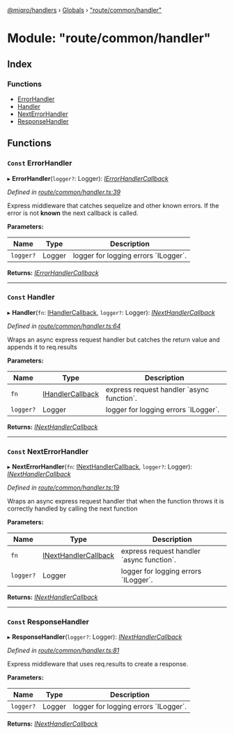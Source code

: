 [@miqro/handlers](../README.md) › [Globals](../globals.md) › ["route/common/handler"](_route_common_handler_.md)

# Module: "route/common/handler"

## Index

### Functions

* [ErrorHandler](_route_common_handler_.md#const-errorhandler)
* [Handler](_route_common_handler_.md#const-handler)
* [NextErrorHandler](_route_common_handler_.md#const-nexterrorhandler)
* [ResponseHandler](_route_common_handler_.md#const-responsehandler)

## Functions

### `Const` ErrorHandler

▸ **ErrorHandler**(`logger?`: Logger): *[IErrorHandlerCallback](_route_common_handlerutils_.md#ierrorhandlercallback)*

*Defined in [route/common/handler.ts:39](https://github.com/claukers/miqro-express/blob/56b5831/src/route/common/handler.ts#L39)*

Express middleware that catches sequelize and other known errors. If the error is not **known** the next callback is called.

**Parameters:**

Name | Type | Description |
------ | ------ | ------ |
`logger?` | Logger | logger for logging errors ´ILogger´.  |

**Returns:** *[IErrorHandlerCallback](_route_common_handlerutils_.md#ierrorhandlercallback)*

___

### `Const` Handler

▸ **Handler**(`fn`: [IHandlerCallback](_route_common_handlerutils_.md#ihandlercallback), `logger?`: Logger): *[INextHandlerCallback](_route_common_handlerutils_.md#inexthandlercallback)*

*Defined in [route/common/handler.ts:64](https://github.com/claukers/miqro-express/blob/56b5831/src/route/common/handler.ts#L64)*

Wraps an async express request handler but catches the return value and appends it to req.results

**Parameters:**

Name | Type | Description |
------ | ------ | ------ |
`fn` | [IHandlerCallback](_route_common_handlerutils_.md#ihandlercallback) | express request handler ´async function´. |
`logger?` | Logger | logger for logging errors ´ILogger´.  |

**Returns:** *[INextHandlerCallback](_route_common_handlerutils_.md#inexthandlercallback)*

___

### `Const` NextErrorHandler

▸ **NextErrorHandler**(`fn`: [INextHandlerCallback](_route_common_handlerutils_.md#inexthandlercallback), `logger?`: Logger): *[INextHandlerCallback](_route_common_handlerutils_.md#inexthandlercallback)*

*Defined in [route/common/handler.ts:19](https://github.com/claukers/miqro-express/blob/56b5831/src/route/common/handler.ts#L19)*

Wraps an async express request handler that when the function throws it is correctly handled by calling the next function

**Parameters:**

Name | Type | Description |
------ | ------ | ------ |
`fn` | [INextHandlerCallback](_route_common_handlerutils_.md#inexthandlercallback) | express request handler ´async function´. |
`logger?` | Logger | logger for logging errors ´ILogger´.  |

**Returns:** *[INextHandlerCallback](_route_common_handlerutils_.md#inexthandlercallback)*

___

### `Const` ResponseHandler

▸ **ResponseHandler**(`logger?`: Logger): *[INextHandlerCallback](_route_common_handlerutils_.md#inexthandlercallback)*

*Defined in [route/common/handler.ts:81](https://github.com/claukers/miqro-express/blob/56b5831/src/route/common/handler.ts#L81)*

Express middleware that uses req.results to create a response.

**Parameters:**

Name | Type | Description |
------ | ------ | ------ |
`logger?` | Logger | logger for logging errors ´ILogger´.  |

**Returns:** *[INextHandlerCallback](_route_common_handlerutils_.md#inexthandlercallback)*
